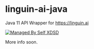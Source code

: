 # linguin-ai-java
Java 11 API Wrapper for https://linguin.ai

 [![Managed By Self XDSD](https://self-xdsd.com/b/mbself.svg)](https://self-xdsd.com/p/imagineobjects/linguin-ai-java?provider=github) 
 
 More info soon.
 
